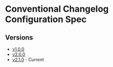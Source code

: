 # Conventional Changelog Configuration Spec

## Versions

- [v1.0.0](versions/1.0.0/README.md)
- [v2.0.0](versions/2.0.0/README.md)
- [v2.1.0](versions/2.1.0/README.md)  - *Current*
